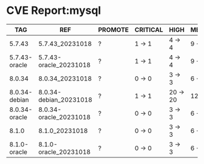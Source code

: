 # CVE Report:mysql
|      TAG      |          REF           | PROMOTE | CRITICAL |   HIGH   |  MEDIUM  |   LOW    | UNKNOWN |
|---------------|------------------------|---------|----------|----------|----------|----------|---------|
| 5.7.43        | 5.7.43_20231018        | ?       | 1 -> 1   | 4 -> 4   | 9 -> 9   | 4 -> 4   | 0 -> 0  |
| 5.7.43-oracle | 5.7.43-oracle_20231018 | ?       | 1 -> 1   | 4 -> 4   | 9 -> 9   | 4 -> 4   | 0 -> 0  |
| 8.0.34        | 8.0.34_20231018        | ?       | 0 -> 0   | 3 -> 3   | 6 -> 6   | 4 -> 4   | 0 -> 0  |
| 8.0.34-debian | 8.0.34-debian_20231018 | ?       | 1 -> 1   | 20 -> 20 | 12 -> 12 | 92 -> 92 | 0 -> 0  |
| 8.0.34-oracle | 8.0.34-oracle_20231018 | ?       | 0 -> 0   | 3 -> 3   | 6 -> 6   | 4 -> 4   | 0 -> 0  |
| 8.1.0         | 8.1.0_20231018         | ?       | 0 -> 0   | 3 -> 3   | 6 -> 6   | 4 -> 4   | 0 -> 0  |
| 8.1.0-oracle  | 8.1.0-oracle_20231018  | ?       | 0 -> 0   | 3 -> 3   | 6 -> 6   | 4 -> 4   | 0 -> 0  |
